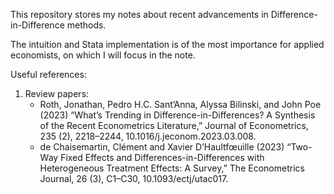 This repository stores my notes about recent advancements in Difference-in-Difference methods.

The intuition and Stata implementation is of the most importance for applied economists, on which I will focus in the note.

Useful references:
1. Review papers:
   - Roth, Jonathan, Pedro H.C. Sant’Anna, Alyssa Bilinski, and John Poe (2023) “What’s Trending in Difference-in-Differences? A Synthesis of the Recent Econometrics Literature,” Journal of Econometrics, 235 (2), 2218–2244, 10.1016/j.jeconom.2023.03.008.
   - de Chaisemartin, Clément and Xavier D’Haultfœuille (2023) “Two-Way Fixed Effects and Differences-in-Differences with Heterogeneous Treatment Effects: A Survey,” The Econometrics Journal, 26 (3), C1–C30, 10.1093/ectj/utac017.
   